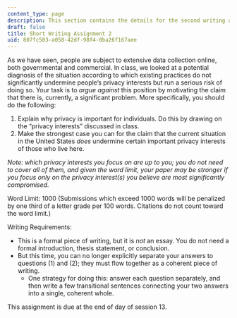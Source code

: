 ```yaml
---
content_type: page
description: This section contains the details for the second writing assignment.
draft: false
title: Short Writing Assignment 2
uid: 807fc503-a058-42df-98f4-0ba26f167aee
---
```

As we have seen, people are subject to extensive data collection online, both governmental and commercial. In class, we looked at a potential diagnosis of the situation according to which existing practices do not significantly undermine people’s privacy interests but run a serious risk of doing so. Your task is to *argue against* this position by motivating the claim that there is, currently, a significant problem. More specifically, you should do the following:

1. Explain why privacy is important for individuals. Do this by drawing on the “privacy interests” discussed in class.
2. Make the strongest case you can for the claim that the current situation in the United States *does* undermine certain important privacy interests of those who live here.

*Note: which privacy interests you focus on are up to you; you do not need to cover all of them, and given the word limit, your paper may be stronger if you focus only on the privacy interest(s) you believe are most significantly compromised.*

Word Limit: 1000 (Submissions which exceed 1000 words will be penalized by one third of a letter grade per 100 words. Citations do not count toward the word limit.)

Writing Requirements:

- This is a formal piece of writing, but it is *not* an essay. You do not need a formal introduction, thesis statement, or conclusion.
- But this time, you can no longer explicitly separate your answers to questions (1) and (2); they must flow together as a coherent piece of writing.
    - One strategy for doing this: answer each question separately, and then write a few transitional sentences connecting your two answers into a single, coherent whole.

This assignment is due at the end of day of session 13.